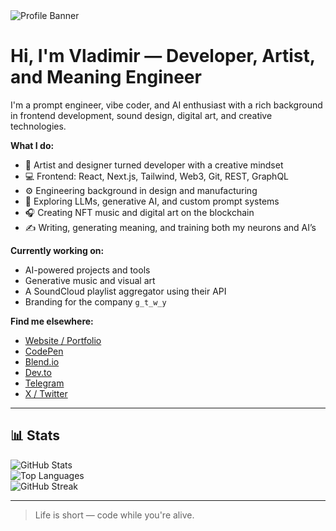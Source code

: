 <img src="https://via.placeholder.com/1200x200" alt="Profile Banner">


# Hi, I'm Vladimir — Developer, Artist, and Meaning Engineer

I'm a prompt engineer, vibe coder, and AI enthusiast with a rich background in frontend development, sound design, digital art, and creative technologies.

**What I do:**

- 🎨 Artist and designer turned developer with a creative mindset  
- 💻 Frontend: React, Next.js, Tailwind, Web3, Git, REST, GraphQL  
- ⚙️ Engineering background in design and manufacturing  
- 🤖 Exploring LLMs, generative AI, and custom prompt systems  
- 🎧 Creating NFT music and digital art on the blockchain  
- ✍️ Writing, generating meaning, and training both my neurons and AI’s

**Currently working on:**

- AI-powered projects and tools  
- Generative music and visual art  
- A SoundCloud playlist aggregator using their API  
- Branding for the company `g_t_w_y`

**Find me elsewhere:**

- [Website / Portfolio](https://j-mf.com)  
- [CodePen](https://codepen.io/GTWY)  
- [Blend.io](https://blend.io/gtwy)  
- [Dev.to](https://dev.to/gateway)  
- [Telegram](https://t.me/G_T_W_Y)  
- [X / Twitter](https://twitter.com/AleVoldon)

---

## 📊 Stats
![GitHub Stats](https://github-readme-stats.vercel.app/api?username=ALEVOLDON&show_icons=true&theme=dracula)  
![Top Languages](https://github-readme-stats.vercel.app/api/top-langs/?username=ALEVOLDON&layout=compact&theme=dracula)  
![GitHub Streak](https://github-readme-streak-stats.herokuapp.com/?user=ALEVOLDON&theme=dracula)

---

> Life is short — code while you're alive.